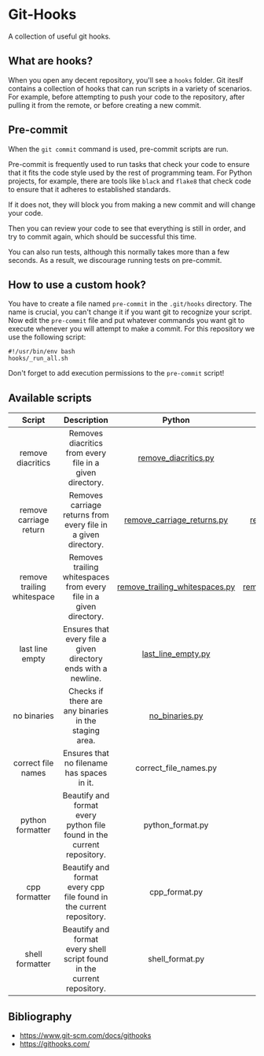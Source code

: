 # Git-Hooks
A collection of useful git hooks. 

## What are hooks?

When you open any decent repository, you'll see a <code>hooks</code> folder. Git iteslf contains a collection of hooks that can run scripts in a variety of scenarios. For example, before attempting to push your code to the repository, after pulling it from the remote, or before creating a new commit. 

## Pre-commit

When the <code>git commit</code> command is used, pre-commit scripts are run.

Pre-commit is frequently used to run tasks that check your code to ensure that it fits the code style used by the rest of programming team.
For Python projects, for example, there are tools like <code>black</code> and <code>flake8</code> that check code to ensure that it adheres to established standards. 

If it does not, they will block you from making a new commit and will change your code.

Then you can review your code to see that everything is still in order, and try to commit again, which should be successful this time.
 
You can also run tests, although this normally takes more than a few seconds. As a result, we discourage running tests on pre-commit. 

## How to use a custom hook?

You have to create a file named <code>pre-commit</code> in the <code>.git/hooks</code> directory. The name is crucial, you can't change it if you want git to recognize your script. Now edit the <code>pre-commit</code> file and put whatever commands you want git to execute whenever you will attempt to make a commit. For this repository we use the following script:

    #!/usr/bin/env bash
    hooks/_run_all.sh

Don't forget to add execution permissions to the <code>pre-commit</code> script!

## Available scripts

| Script | Description | Python | Bash |
|:------:|:-----------:|:------:|:----:|
| remove diacritics | Removes diacritics from every file in a given directory. | <a href="https://github.com/djeada/Git-Hooks/blob/main/src/remove_diacritics.py">remove_diacritics.py</a> | <a href="https://github.com/djeada/Git-Hooks/blob/main/src/remove_diacritics.sh">remove_diacritics.sh</a> |
| remove carriage return | Removes carriage returns from every file in a given directory. | <a href="https://github.com/djeada/Git-Hooks/blob/main/src/remove_carriage_return.py">remove_carriage_returns.py</a> | <a href="https://github.com/djeada/Git-Hooks/blob/main/src/remove_carriage_return.sh">remove_carriage_returns.sh</a> |
| remove trailing whitespace | Removes trailing whitespaces from every file in a given directory. | <a href="https://github.com/djeada/Git-Hooks/blob/main/src/remove_trailing_whitespaces.py">remove_trailing_whitespaces.py</a> | <a href="https://github.com/djeada/Git-Hooks/blob/main/src/remove_trailing_whitespaces.sh">remove_trailing_whitespaces.sh</a> |
| last line empty | Ensures that every file a given directory ends with a newline. | <a href="https://github.com/djeada/Git-Hooks/blob/main/src/last_line_empty.py">last_line_empty.py</a> | <a href="https://github.com/djeada/Git-Hooks/blob/main/src/last_line_empty.sh">last_line_empty.sh</a> |
| no binaries | Checks if there are any binaries in the staging area. | <a href="https://github.com/djeada/Git-Hooks/blob/main/src/no_binaries.py">no_binaries.py</a> | <a href="https://github.com/djeada/Git-Hooks/blob/main/src/no_binaries.sh">no_binaries.sh</a> |
| correct file names | Ensures that no filename has spaces in it. | <a>correct_file_names.py</a> | <a href="https://github.com/djeada/Git-Hooks/blob/main/src/correct_file_names.sh">correct_file_names.sh</a> 
| python formatter | Beautify and format every python file found in the current repository. | <a>python_format.py</a> | <a href="https://github.com/djeada/Git-Hooks/blob/main/src/python_format.sh">python_format.sh</a> |
| cpp formatter | Beautify and format every cpp file found in the current repository. | <a>cpp_format.py</a> | <a href="https://github.com/djeada/Git-Hooks/blob/main/src/cpp_format.sh">cpp_format.sh</a> |
| shell formatter | Beautify and format every shell script found in the current repository. | <a>shell_format.py</a> | <a href="https://github.com/djeada/Git-Hooks/blob/main/src/shell_format.sh">shell_format.sh</a> |

## Bibliography

* https://www.git-scm.com/docs/githooks
* https://githooks.com/
